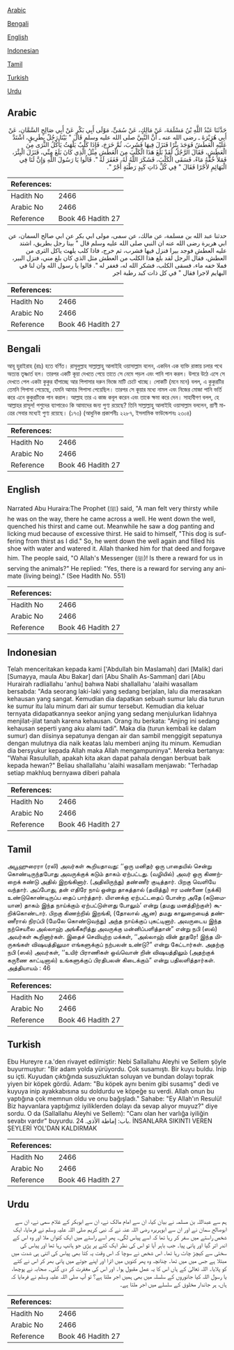 [Arabic](#arabic)

[Bengali](#bengali)

[English](#english)

[Indonesian](#indonesian)

[Tamil](#tamil)

[Turkish](#turkish)

[Urdu](#urdu)

## Arabic


<div dir="rtl" lang="ar" style={{fontSize:'larger',backgroundColor:'#f8f9fa',padding:20}}>
حَدَّثَنَا عَبْدُ اللَّهِ بْنُ مَسْلَمَةَ، عَنْ مَالِكٍ، عَنْ سُمَىٍّ، مَوْلَى أَبِي بَكْرٍ عَنْ أَبِي صَالِحٍ السَّمَّانِ، عَنْ أَبِي هُرَيْرَةَ ـ رضى الله عنه ـ أَنَّ النَّبِيَّ صلى الله عليه وسلم قَالَ ‏"‏ بَيْنَا رَجُلٌ بِطَرِيقٍ، اشْتَدَّ عَلَيْهِ الْعَطَشُ فَوَجَدَ بِئْرًا فَنَزَلَ فِيهَا فَشَرِبَ، ثُمَّ خَرَجَ، فَإِذَا كَلْبٌ يَلْهَثُ يَأْكُلُ الثَّرَى مِنَ الْعَطَشِ، فَقَالَ الرَّجُلُ لَقَدْ بَلَغَ هَذَا الْكَلْبَ مِنَ الْعَطَشِ مِثْلُ الَّذِي كَانَ بَلَغَ مِنِّي، فَنَزَلَ الْبِئْرَ، فَمَلأَ خُفَّهُ مَاءً، فَسَقَى الْكَلْبَ، فَشَكَرَ اللَّهُ لَهُ، فَغَفَرَ لَهُ ‏"‏‏.‏ قَالُوا يَا رَسُولَ اللَّهِ وَإِنَّ لَنَا فِي الْبَهَائِمِ لأَجْرًا فَقَالَ ‏"‏ فِي كُلِّ ذَاتِ كَبِدٍ رَطْبَةٍ أَجْرٌ ‏"‏‏.‏
</div>
<div style={{backgroundColor:'#f8f9fa',padding:20, marginBottom: 10}}><table> <thead> <tr> <th>References:</th> <th></th> </tr> </thead> <tbody><tr><td>Hadith No</td><td>2466</td></tr><tr><td>Arabic No</td><td>2466</td></tr><tr><td>Reference</td><td>Book 46 Hadith 27</td></tr></tbody></table></div>


<div dir="rtl" lang="ar" style={{fontSize:'larger',backgroundColor:'#f8f9fa',padding:20}}>
حدثنا عبد الله بن مسلمة، عن مالك، عن سمى، مولى ابي بكر عن ابي صالح السمان، عن ابي هريرة رضى الله عنه ان النبي صلى الله عليه وسلم قال " بينا رجل بطريق، اشتد عليه العطش فوجد بيرا فنزل فيها فشرب، ثم خرج، فاذا كلب يلهث ياكل الثرى من العطش، فقال الرجل لقد بلغ هذا الكلب من العطش مثل الذي كان بلغ مني، فنزل البير، فملا خفه ماء، فسقى الكلب، فشكر الله له، فغفر له ". قالوا يا رسول الله وان لنا في البهايم لاجرا فقال " في كل ذات كبد رطبة اجر
</div>
<div style={{backgroundColor:'#f8f9fa',padding:20, marginBottom: 10}}><table> <thead> <tr> <th>References:</th> <th></th> </tr> </thead> <tbody><tr><td>Hadith No</td><td>2466</td></tr><tr><td>Arabic No</td><td>2466</td></tr><tr><td>Reference</td><td>Book 46 Hadith 27</td></tr></tbody></table></div>

## Bengali


<div dir="ltr" lang="bn" style={{fontSize:'larger',backgroundColor:'#f8f9fa',padding:20}}>
আবূ হুরাইরাহ (রাঃ) হতে বর্ণিত। রাসূলুল্লাহ সাল্লাল্লাহু আলাইহি ওয়াসাল্লাম বলেন, একদিন এক ব্যক্তি রাস্তায় চলার পথে অত্যন্ত তৃষ্ণার্ত হল। তারপর একটি কূয়া দেখতে পেয়ে তাতে সে নেমে পড়ল এবং পানি পান করল। উপরে উঠে এসে সে দেখতে পেল একটা কুকুর হাঁপাচ্ছে আর পিপাসার দরুন ভিজে মাটি চেটে খাচ্ছে। লোকটি (মনে মনে) বলল, এ কুকুরটির তেমনি পিপাসা পেয়েছে, যেমনি আমার পিপাসা পেয়েছিল। তারপর সে কূয়ার মধ্যে নামল এবং নিজের মোজা পানি ভর্তি করে এনে কুকুরটিকে পান করাল। আল্লাহ তার এ কাজ কবূল করেন এবং তাকে ক্ষমা করে দেন। সাহাবীগণ বলল, হে আল্লাহর রাসূল! পশুদের ব্যাপারেও কি আমাদের জন্য পুণ্য রয়েছে? তিনি সাল্লাল্লাহু আলাইহি ওয়াসাল্লাম বললেন, প্রাণী মাত্রের সেবার মধ্যেই পুণ্য রয়েছে। (১৭৩) (আধুনিক প্রকাশনীঃ ২২৮৭, ইসলামিক ফাউন্ডেশনঃ ২৩০৪)
</div>
<div style={{backgroundColor:'#f8f9fa',padding:20, marginBottom: 10}}><table> <thead> <tr> <th>References:</th> <th></th> </tr> </thead> <tbody><tr><td>Hadith No</td><td>2466</td></tr><tr><td>Arabic No</td><td>2466</td></tr><tr><td>Reference</td><td>Book 46 Hadith 27</td></tr></tbody></table></div>

## English


<div dir="ltr" lang="en" style={{fontSize:'larger',backgroundColor:'#f8f9fa',padding:20}}>
Narrated Abu Huraira:The Prophet (ﷺ) said, "A man felt very thirsty while he was on the way, there he came across a well. He went down the well, quenched his thirst and came out. Meanwhile he saw a dog panting and licking mud because of excessive thirst. He said to himself, "This dog is suffering from thirst as I did." So, he went down the well again and filled his shoe with water and watered it. Allah thanked him for that deed and forgave him. The people said, "O Allah's Messenger (ﷺ)! Is there a reward for us in serving the animals?" He replied: "Yes, there is a reward for serving any animate (living being)." (See Hadith No. 551)
</div>
<div style={{backgroundColor:'#f8f9fa',padding:20, marginBottom: 10}}><table> <thead> <tr> <th>References:</th> <th></th> </tr> </thead> <tbody><tr><td>Hadith No</td><td>2466</td></tr><tr><td>Arabic No</td><td>2466</td></tr><tr><td>Reference</td><td>Book 46 Hadith 27</td></tr></tbody></table></div>

## Indonesian


<div dir="ltr" lang="id" style={{fontSize:'larger',backgroundColor:'#f8f9fa',padding:20}}>
Telah menceritakan kepada kami ['Abdullah bin Maslamah] dari [Malik] dari [Sumayya, maula Abu Bakar] dari [Abu Shalih As-Samman] dari [Abu Hurairah radliallahu 'anhu] bahwa Nabi shallallahu 'alaihi wasallam bersabda: "Ada seorang laki-laki yang sedang berjalan, lalu dia merasakan kehausan yang sangat. Kemudian dia dapatkan sebuah sumur lalu dia turun ke sumur itu lalu minum dari air sumur tersebut. Kemudian dia keluar ternyata didapatkannya seekor anjing yang sedang menjulurkan lidahnya menjilat-jilat tanah karena kehausan. Orang itu berkata: "Anjing ini sedang kehausan seperti yang aku alami tadi". Maka dia (turun kembali ke dalam sumur) dan diisinya sepatunya dengan air dan sambil menggigit sepatunya dengan mulutnya dia naik keatas lalu memberi anjing itu minum. Kemudian dia bersyukur kepada Allah maka Allah mengampuninya". Mereka bertanya: "Wahai Rasulullah, apakah kita akan dapat pahala dengan berbuat baik kepada hewan?" Beliau shallallahu 'alaihi wasallam menjawab: "Terhadap setiap makhluq bernyawa diberi pahala
</div>
<div style={{backgroundColor:'#f8f9fa',padding:20, marginBottom: 10}}><table> <thead> <tr> <th>References:</th> <th></th> </tr> </thead> <tbody><tr><td>Hadith No</td><td>2466</td></tr><tr><td>Arabic No</td><td>2466</td></tr><tr><td>Reference</td><td>Book 46 Hadith 27</td></tr></tbody></table></div>

## Tamil


<div dir="ltr" lang="ta" style={{fontSize:'larger',backgroundColor:'#f8f9fa',padding:20}}>
அபூஹுரைரா (ரலி) அவர்கள் கூறியதாவது: ‘‘ஒரு மனிதர் ஒரு பாதையில் சென்று கொண்டிருந்தபோது அவருக்குக் கடும் தாகம் ஏற்பட்டது. (வழியில்) அவர் ஒரு கிணற்றைக் கண்டு அதில் இறங்கினார். (அதிலிருந்து) தண்ணீர் குடித்தார். பிறகு வெளியே வந்தார். அப்போது, தன் எதிரே நாய் ஒன்று தாகத்தால் (தவித்து) ஈர மண்ணை (நக்கி) உண்டுகொண்டிருப்ப தைப் பார்த்தார். யிஎனக்கு ஏற்பட்டதைப் போன்ற அதே (கடுமையான) தாகம் இந்த நாய்க்கும் ஏற்பட்டுள்ளது போலும்’ என்று (தமது மனத்திற்குள்) கூறிக்கொண்டார். பிறகு கிணற்றில் இறங்கி, (தோலால் ஆன) தமது காலுறையைத் தண்ணீரால் நிரப்பி (மேலே கொண்டுவந்து) அந்த நாய்க்குப் புகட்டினார். அவருடைய இந்த நற்செயலை அல்லாஹ் அங்கீகரித்து அவருக்கு மன்னிப்பளித்தான்” என்று நபி (ஸல்) அவர்கள் கூறினார்கள். இதைச் செவியுற்ற மக்கள், ‘‘அல்லாஹ் வின் தூதரே! இந்த மிருகங்கள் விஷயத்திலுமா எங்களுக்குப் நற்பலன் உண்டு?” என்று கேட்டார்கள். அதற்கு நபி (ஸல்) அவர்கள், ‘‘உயிர் பிராணிகள் ஒவ்வொன் றின் விஷயத்திலும் (அதற்குக் கருணை காட்டினால்) உங்களுக்குப் பிரதிபலன் கிடைக்கும்” என்று பதிலளித்தார்கள். அத்தியாயம் : 46
</div>
<div style={{backgroundColor:'#f8f9fa',padding:20, marginBottom: 10}}><table> <thead> <tr> <th>References:</th> <th></th> </tr> </thead> <tbody><tr><td>Hadith No</td><td>2466</td></tr><tr><td>Arabic No</td><td>2466</td></tr><tr><td>Reference</td><td>Book 46 Hadith 27</td></tr></tbody></table></div>

## Turkish


<div dir="ltr" lang="tr" style={{fontSize:'larger',backgroundColor:'#f8f9fa',padding:20}}>
Ebu Hureyre r.a.'den rivayet edilmiştir: Nebi Sallallahu Aleyhi ve Sellem şöyle buyurmuştur: "Bir adam yolda yürüyordu. Çok susamıştı. Bir kuyu buldu. İnip su içti. Kuyudan çıktığında susuzluktan soluyan ve bundan dolayı toprak yiyen bir köpek gördü. Adam: "Bu köpek aynı benim gibi susamış" dedi ve kuyuya inip ayakkabısına su doldurdu ve köpeğe su verdi. Allah onun bu yaptığına çok memnun oldu ve onu bağışladı." Sahabe: "Ey Allah'ın Resulü! Biz hayvanlara yaptığımız iyiliklerden dolayı da sevap alıyor muyuz?" diye sordu. O da (Sallallahu Aleyhi ve Sellem): "Canı olan her varlığa iyiliğin sevabı vardır" buyurdu. باب: إماطة الأذى. 24. İNSANLARA SIKINTI VEREN ŞEYLERİ YOL'DAN KALDIRMAK
</div>
<div style={{backgroundColor:'#f8f9fa',padding:20, marginBottom: 10}}><table> <thead> <tr> <th>References:</th> <th></th> </tr> </thead> <tbody><tr><td>Hadith No</td><td>2466</td></tr><tr><td>Arabic No</td><td>2466</td></tr><tr><td>Reference</td><td>Book 46 Hadith 27</td></tr></tbody></table></div>

## Urdu


<div dir="rtl" lang="ur" style={{fontSize:'larger',backgroundColor:'#f8f9fa',padding:20}}>
ہم سے عبداللہ بن مسلمہ نے بیان کیا، ان سے امام مالک نے، ان سے ابوبکر کے غلام سمی نے، ان سے ابوصالح سمان نے اور ان سے ابوہریرہ رضی اللہ عنہ نے کہ نبی کریم صلی اللہ علیہ وسلم نے فرمایا، ایک شخص راستے میں سفر کر رہا تھا کہ اسے پیاس لگی۔ پھر اسے راستے میں ایک کنواں ملا اور وہ اس کے اندر اتر گیا اور پانی پیا۔ جب باہر آیا تو اس کی نظر ایک کتے پر پڑی جو ہانپ رہا تھا اور پیاس کی سختی سے کیچڑ چاٹ رہا تھا۔ اس شخص نے سوچا کہ اس وقت یہ کتا بھی پیاس کی اتنی ہی شدت میں مبتلا ہے جس میں میں تھا۔ چنانچہ وہ پھر کنویں میں اترا اور اپنے جوتے میں پانی بھر کر اس نے کتے کو پلایا۔ اللہ تعالیٰ کے ہاں اس کا یہ عمل مقبول ہوا۔ اور اس کی مغفرت کر دی گئی۔ صحابہ نے پوچھا، یا رسول اللہ کیا جانوروں کے سلسلہ میں بھی ہمیں اجر ملتا ہے؟ تو آپ صلی اللہ علیہ وسلم نے فرمایا کہ ہاں، ہر جاندار مخلوق کے سلسلے میں اجر ملتا ہے۔
</div>
<div style={{backgroundColor:'#f8f9fa',padding:20, marginBottom: 10}}><table> <thead> <tr> <th>References:</th> <th></th> </tr> </thead> <tbody><tr><td>Hadith No</td><td>2466</td></tr><tr><td>Arabic No</td><td>2466</td></tr><tr><td>Reference</td><td>Book 46 Hadith 27</td></tr></tbody></table></div>
